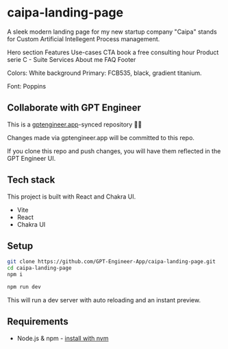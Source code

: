 # caipa-landing-page

A sleek modern landing page for my new startup company "Caipa" stands for Custom Artificial Intellegent Process management. 

Hero section
Features
Use-cases
CTA book a free consulting hour
Product serie C - Suite
Services
About me
FAQ
Footer

Colors:
White background
Primary: FCB535, black, gradient titanium.

Font: Poppins



## Collaborate with GPT Engineer

This is a [gptengineer.app](https://gptengineer.app)-synced repository 🌟🤖

Changes made via gptengineer.app will be committed to this repo.

If you clone this repo and push changes, you will have them reflected in the GPT Engineer UI.

## Tech stack

This project is built with React and Chakra UI.

- Vite
- React
- Chakra UI

## Setup

```sh
git clone https://github.com/GPT-Engineer-App/caipa-landing-page.git
cd caipa-landing-page
npm i
```

```sh
npm run dev
```

This will run a dev server with auto reloading and an instant preview.

## Requirements

- Node.js & npm - [install with nvm](https://github.com/nvm-sh/nvm#installing-and-updating)
